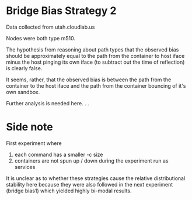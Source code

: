 # Bridge Bias Strategy 2

Data collected from utah.cloudlab.us

Nodes were both type m510.

The hypothesis from reasoning about path types that the observed bias
should be approximately equal to the path from the container to host iface
minus the host pinging its own iface (to subtract out the time of reflection)
is clearly false.

It seems, rather, that the observed bias is between the path from the container to
the host iface and the path from the container bouncing of it's own sandbox.

Further analysis is needed here. . .

# Side note

First experiment where
1. each command has a smaller -c size
2. containers are not spun up / down during the experiment run as services

It is unclear as to whether these strategies cause the relative distributional
stability here because they were also followed in the next experiment (bridge bias1)
which yielded highly bi-modal results.



